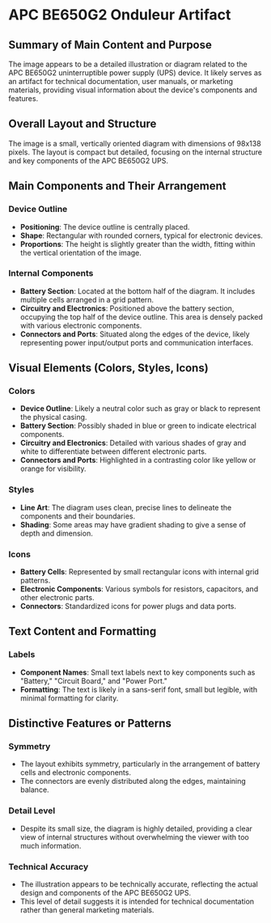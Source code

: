 # APC BE650G2 Onduleur Artifact

## Summary of Main Content and Purpose
The image appears to be a detailed illustration or diagram related to the APC BE650G2 uninterruptible power supply (UPS) device. It likely serves as an artifact for technical documentation, user manuals, or marketing materials, providing visual information about the device's components and features.

## Overall Layout and Structure
The image is a small, vertically oriented diagram with dimensions of 98x138 pixels. The layout is compact but detailed, focusing on the internal structure and key components of the APC BE650G2 UPS.

## Main Components and Their Arrangement

### Device Outline
- **Positioning**: The device outline is centrally placed.
- **Shape**: Rectangular with rounded corners, typical for electronic devices.
- **Proportions**: The height is slightly greater than the width, fitting within the vertical orientation of the image.

### Internal Components
- **Battery Section**: Located at the bottom half of the diagram. It includes multiple cells arranged in a grid pattern.
- **Circuitry and Electronics**: Positioned above the battery section, occupying the top half of the device outline. This area is densely packed with various electronic components.
- **Connectors and Ports**: Situated along the edges of the device, likely representing power input/output ports and communication interfaces.

## Visual Elements (Colors, Styles, Icons)

### Colors
- **Device Outline**: Likely a neutral color such as gray or black to represent the physical casing.
- **Battery Section**: Possibly shaded in blue or green to indicate electrical components.
- **Circuitry and Electronics**: Detailed with various shades of gray and white to differentiate between different electronic parts.
- **Connectors and Ports**: Highlighted in a contrasting color like yellow or orange for visibility.

### Styles
- **Line Art**: The diagram uses clean, precise lines to delineate the components and their boundaries.
- **Shading**: Some areas may have gradient shading to give a sense of depth and dimension.

### Icons
- **Battery Cells**: Represented by small rectangular icons with internal grid patterns.
- **Electronic Components**: Various symbols for resistors, capacitors, and other electronic parts.
- **Connectors**: Standardized icons for power plugs and data ports.

## Text Content and Formatting

### Labels
- **Component Names**: Small text labels next to key components such as "Battery," "Circuit Board," and "Power Port."
- **Formatting**: The text is likely in a sans-serif font, small but legible, with minimal formatting for clarity.

## Distinctive Features or Patterns

### Symmetry
- The layout exhibits symmetry, particularly in the arrangement of battery cells and electronic components.
- The connectors are evenly distributed along the edges, maintaining balance.

### Detail Level
- Despite its small size, the diagram is highly detailed, providing a clear view of internal structures without overwhelming the viewer with too much information.

### Technical Accuracy
- The illustration appears to be technically accurate, reflecting the actual design and components of the APC BE650G2 UPS.
- This level of detail suggests it is intended for technical documentation rather than general marketing materials.